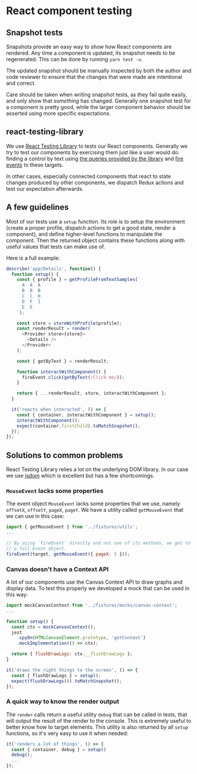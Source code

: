 # React component testing

## Snapshot tests

Snapshots provide an easy way to show how React components are rendered. Any
time a component is updated, its snapshot needs to be regenerated. This can be
done by running `yarn test -u`.

The updated snapshot should be manually inspected by both the author and code
reviewer to ensure that the changes that were made are intentional and correct.

Care should be taken when writing snapshot tests, as they fail quite easily, and
only show that *something* has changed. Generally one snapshot test for a
component is pretty good, while the larger component behavior should be asserted
using more specific expectations.

## react-testing-library

We use [React Testing Library](https://github.com/testing-library/react-testing-library)
to tests our React components. Generally we try to test our components by
exercising them just like a user would do: finding a control by text using [the
queries provided by the library](https://testing-library.com/docs/api-queries)
and [fire events](https://testing-library.com/docs/api-events) to these targets.

In other cases, especially connected components that react to state changes
produced by other components, we dispatch Redux actions and test our
expectation afterwards.

## A few guidelines

Most of our tests use a `setup` function. Its role is to setup the environment
(create a proper profile, dispatch actions to get a good state, render a
component), and define higher-level functions to manipulate the component. Then
the returned object contains these functions along with useful values that tests
can make use of.

Here is a full example:
```js
describe('app/Details', function() {
  function setup() {
    const { profile } = getProfileFromTextSamples(`
      A  A  A
      B  B  B
      C  C  H
      D  F  I
      E  E
    `);

    const store = storeWithProfile(profile);
    const renderResult = render(
      <Provider store={store}>
        <Details />
      </Provider>
    );

    const { getByText } = renderResult;

    function interactWithComponent() {
      fireEvent.click(getByText(/Click me/));
    }

    return { ...renderResult, store, interactWithComponent };
  }

  it('reacts when interacted', () => {
    const { container, interactWithComponent } = setup();
    interactWithComponent();
    expect(container.firstChild).toMatchSnapshot();
  });
});
```

## Solutions to common problems

React Testing Library relies a lot on the underlying DOM library.
In our case we use [jsdom](https://github.com/jsdom/jsdom) which is excellent
but has a few shortcomings.

### `MouseEvent` lacks some properties
The event object `MouseEvent` lacks some properties that we use, namely `offsetX`,
`offsetY`, `pageX`, `pageY`. We have a utility called `getMouseEvent` that we
can use in this case:
```js
import { getMouseEvent } from '../fixtures/utils';
...

// By using `fireEvent` directly and not one of its methods, we get to pass
// a full Event object.
fireEvent(target, getMouseEvent({ pageX: 5 }));
```

### Canvas doesn't have a Context API
A lot of our components use the Canvas Context API to draw graphs and display
data. To test this properly we developed a mock that can be used in this way:
```js
import mockCanvasContext from '../fixtures/mocks/canvas-context';
...

function setup() {
  const ctx = mockCanvasContext();
  jest
    .spyOn(HTMLCanvasElement.prototype, 'getContext')
    .mockImplementation(() => ctx);

  return { flushDrawLogs: ctx.__flushDrawLogs };
}

it('draws the right things to the screen', () => {
  const { flushDrawLogs } = setup();
  expect(flushDrawLogs()).toMatchSnapshot();
});
```

### A quick way to know the render output

The `render` calls return a useful utility `debug` that can be called in tests,
that will output the result of the render to the console. This is extremely
useful to better know how to target elements. This utility is also returned by
all `setup` functions, so it's very easy to use it when needed:
```js
it('renders a lot of things', () => {
  const { container, debug } = setup()
  debug();
  ...
});
```

